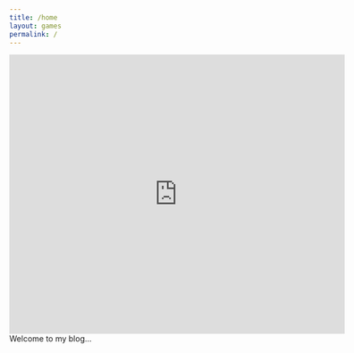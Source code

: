```yaml
---
title: /home
layout: games
permalink: /
---
```


<!-- <img src="favicon.ico"> -->
<iframe src="https://editor.p5js.org/Plotkine/present/kmFef9ExW" width="600px" height="500px" frameBorder="0" title="snake"></iframe>
<br>
Welcome to my blog...
